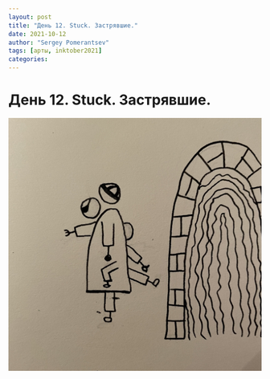 ```yaml
---
layout: post
title: "День 12. Stuck. Застрявшие."
date: 2021-10-12
author: "Sergey Pomerantsev"
tags: [арты, inktober2021]
categories:
---
```


# День 12. Stuck. Застрявшие.

![](assets/images/_inktober21-12.jpg)
